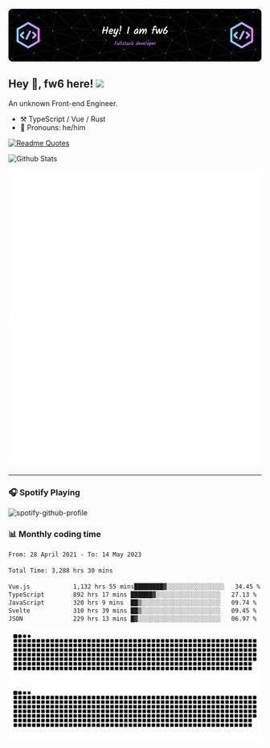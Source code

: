 ![Header](github-header-image.png)

## Hey 👋, fw6 here! <img src="https://github.githubassets.com/images/mona-whisper.gif" height="24" />


An unknown Front-end Engineer.

-   :hammer_and_pick: TypeScript / Vue / Rust
-   :man: Pronouns: he/him


[![Readme Quotes](https://quotes-github-readme.vercel.app/api?type=horizontal&theme=algolia)](https://github.com/piyushsuthar/github-readme-quotes)



![Github Stats](https://github-readme-stats.vercel.app/api?username=fw6&bg_color=30,e96443,904e95&title_color=fff&text_color=fff)

![](https://raw.githubusercontent.com/fw6/github-stats-transparent/output/generated/overview.svg)
![](https://raw.githubusercontent.com/fw6/github-stats-transparent/output/generated/languages.svg)


---

### 🎧 Spotify Playing

<!-- ![spotify-github-profile](/img/default.svg) -->

![spotify-github-profile](https://spotify-github-profile.vercel.app/api/view.svg?uid=r6wn4hdvypv0lkzyrj0e0pjct&cover_image=true&theme=default&show_offline=true&background_color=9a10ad&interchange=true&bar_color_cover=true)



### :bar_chart: Monthly coding time 

<!--START_SECTION:waka-->

```text
From: 28 April 2021 - To: 14 May 2023

Total Time: 3,288 hrs 30 mins

Vue.js            1,132 hrs 55 mins████████▓░░░░░░░░░░░░░░░░   34.45 %
TypeScript        892 hrs 17 mins ██████▓░░░░░░░░░░░░░░░░░░   27.13 %
JavaScript        320 hrs 9 mins  ██▒░░░░░░░░░░░░░░░░░░░░░░   09.74 %
Svelte            310 hrs 39 mins ██▒░░░░░░░░░░░░░░░░░░░░░░   09.45 %
JSON              229 hrs 13 mins █▓░░░░░░░░░░░░░░░░░░░░░░░   06.97 %
```

<!--END_SECTION:waka-->




![github contribution grid snake animation](https://raw.githubusercontent.com/platane/platane/output/github-contribution-grid-snake-dark.svg#gh-dark-mode-only)![github contribution grid snake animation](https://raw.githubusercontent.com/platane/platane/output/github-contribution-grid-snake.svg#gh-light-mode-only)
